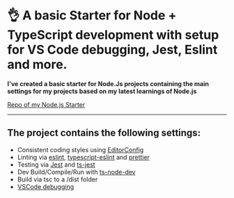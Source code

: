 # 👌 A basic Starter for Node + TypeScript development with setup for VS Code debugging, Jest, Eslint and more.

__I've created a basic starter for Node.Js projects containing the main settings for my projects based on my latest learnings of Node.js__

[Repo of my Node.js Starter](https://github.com/diogorodrigues/node-typescript-starter)

---

## The project contains the following settings:

- Consistent coding styles using [EditorConfig](https://editorconfig.org/)
- Linting via [eslint](https://eslint.org/), [typescript-eslint](https://github.com/typescript-eslint/typescript-eslint) and [prettier](https://prettier.io/)
- Testing via [Jest](https://jestjs.io/) and [ts-jest](https://github.com/kulshekhar/ts-jest)
- Dev Build/Compile/Run with [ts-node-dev](https://github.com/whitecolor/ts-node-dev)
- Build via tsc to a /dist folder
- [VSCode debugging](https://code.visualstudio.com/docs/nodejs/nodejs-debugging)